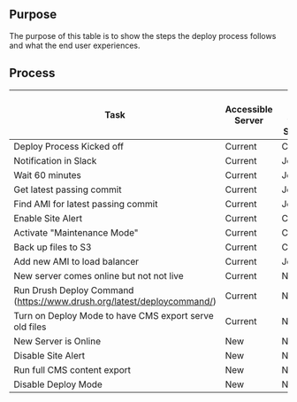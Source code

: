 
## Purpose
The purpose of this table is to show the steps the deploy process follows and what the end user experiences.

## Process

Task | Accessible Server | Task run from Server | CMS Available to Users
---- | ----------------- | -------------------- | ------------------
Deploy Process Kicked off | Current | Current| Yes
Notification in Slack | Current | Jenkins | Yes
Wait 60 minutes | Current | Jenkins | Yes
Get latest passing commit | Current | Jenkins
Find AMI for latest passing commit | Current | Jenkins | Yes
Enable Site Alert | Current | Current | No
Activate "Maintenance Mode" | Current | Current | No
Back up files to S3 | Current | Current | No
Add new AMI to load balancer | Current | Jenkins | No
New server comes online but not not live | Current | New | No
Run Drush Deploy Command (https://www.drush.org/latest/deploycommand/) | Current | New | No
Turn on Deploy Mode to have CMS export serve old files | Current | New | No
New Server is Online | New | New | No
Disable Site Alert | New | New | Yes
Run full CMS content export | New | New | Yes
Disable Deploy Mode | New | New | Yes
